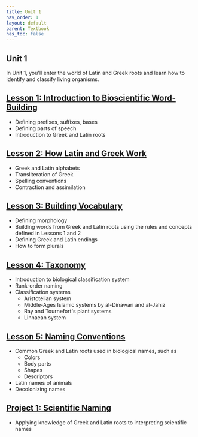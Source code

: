 ```yaml
---
title: Unit 1
nav_order: 1
layout: default
parent: Textbook
has_toc: false
---
```


## Unit 1

In Unit 1, you'll enter the world of Latin and Greek roots and learn how to identify and classify living organisms. 

[Lesson 1: Introduction to Bioscientific Word-Building](./lesson1-intro/)
-

- Defining prefixes, suffixes, bases
- Defining parts of speech
- Introduction to Greek and Latin roots

[Lesson 2: How Latin and Greek Work](au24-site/docs/textbook/unit1/lesson2-languages/)
- 

- Greek and Latin alphabets
- Transliteration of Greek
- Spelling conventions
- Contraction and assimilation

[Lesson 3: Building Vocabulary](au24-site/docs/textbook/unit1/lesson3-general-terms/)
-

- Defining morphology
- Building words from Greek and Latin roots using the rules and concepts defined in Lessons 1 and 2
- Defining Greek and Latin endings
- How to form plurals

[Lesson 4: Taxonomy](au24-site/docs/textbook/unit1/lesson4-taxonomy/)
-

- Introduction to biological classification system
- Rank-order naming
- Classification systems
    - Aristotelian system
    - Middle-Ages Islamic systems by al-Dinawari and al-Jahiz
    - Ray and Tournefort's plant systems
    - Linnaean system

[Lesson 5: Naming Conventions](au24-site/docs/textbook/unit1/lesson5-naming/)
-

- Common Greek and Latin roots used in biological names, such as
    - Colors
    - Body parts
    - Shapes
    - Descriptors
- Latin names of animals
- Decolonizing names

[Project 1: Scientific Naming](/docs/textbook/unit1//project1-naming/index.md)
-

- Applying knowledge of Greek and Latin roots to interpreting scientific names